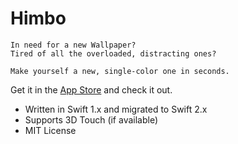 # Himbo

```text
In need for a new Wallpaper?
Tired of all the overloaded, distracting ones?

Make yourself a new, single-color one in seconds.
```

Get it in the [App Store](https://itunes.apple.com/us/app/himbo/id946738439?ls=1&mt=8) and check it out.

* Written in Swift 1.x and migrated to Swift 2.x
* Supports 3D Touch (if available)
* MIT License
